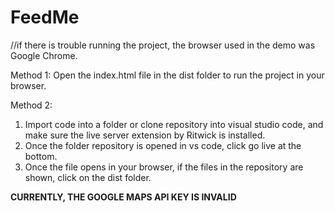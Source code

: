 # FeedMe
//if there is trouble running the project, the browser used in the demo was Google Chrome.

Method 1: 
Open the index.html file in the dist folder to run the project in your browser.

Method 2:
1. Import code into a folder or clone repository into visual studio code, and make sure the 
    live server extension by Ritwick is installed.
2. Once the folder repository is opened in vs code, click go live at the bottom.
3. Once the file opens in your browser, if the files in the repository are shown, click on the dist folder.

**CURRENTLY, THE GOOGLE MAPS API KEY IS INVALID**
